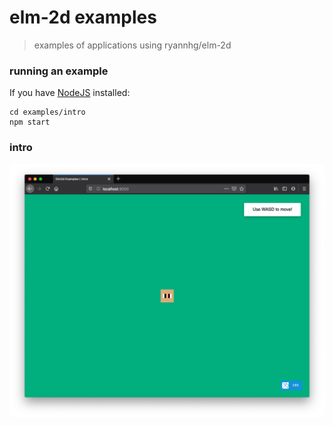 # elm-2d examples
> examples of applications using ryannhg/elm-2d

### running an example

If you have [NodeJS](nodejs.org) installed:

```
cd examples/intro
npm start
```

### intro

![A screenshot](./intro/screenshot.png)



